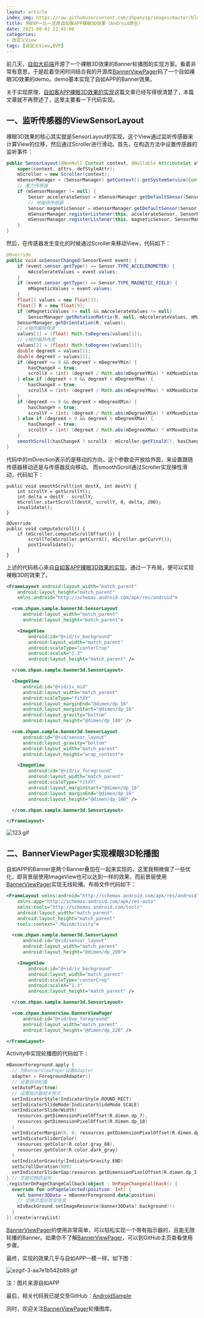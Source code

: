 ```yaml
---
layout: article
index_img: https://raw.githubusercontent.com/zhpanvip/images/master/blog/img/jvm_memory.png
title: 用BVP一比一还原自如客APP裸眼3D效果（Android原生）
date: 2021-08-02 22:45:08
categories:
- 自定义View
tags: [自定义View,BVP]
---
```



前几天，[自如大前端](https://juejin.cn/post/6989227733410644005)开源了一个裸眼3D效果的Banner轮播图的实现方案。看着非常有意思，于是趁着空闲时间结合我的开源库[BannerViewPager](https://github.com/zhpanvip/BannerViewPager)码了一个自如裸眼3D效果的demo。demo基本实现了自如APP的Banner效果。


关于实现原理，[自如客APP裸眼3D效果的实现](https://juejin.cn/post/6989227733410644005)这篇文章已经写得很清楚了，本篇文章就不再赘述了，这里主要看一下代码实现。

## 一、监听传感器的ViewSensorLayout

裸眼3D效果的核心其实就是SensorLayout的实现，这个View通过监听传感器来计算View的位移，然后通过Scroller进行滑动。首先，在构造方法中设置传感器的监听事件：

```java
public SensorLayout(@NonNull Context context, @Nullable AttributeSet attrs, int defStyleAttr) {
    super(context, attrs, defStyleAttr);
    mScroller = new Scroller(context);
    mSensorManager = (SensorManager) getContext().getSystemService(Context.SENSOR_SERVICE);
    // 重力传感器
    if (mSensorManager != null) {
        Sensor accelerateSensor = mSensorManager.getDefaultSensor(Sensor.TYPE_ACCELEROMETER);
        // 地磁场传感器
        Sensor magneticSensor = mSensorManager.getDefaultSensor(Sensor.TYPE_MAGNETIC_FIELD);
        mSensorManager.registerListener(this, accelerateSensor, SensorManager.SENSOR_DELAY_GAME);
        mSensorManager.registerListener(this, magneticSensor, SensorManager.SENSOR_DELAY_GAME);
    }
}
```

然后，在传感器发生变化的时候通过Scroller来移动View，代码如下：

```java
@Override
public void onSensorChanged(SensorEvent event) {
    if (event.sensor.getType() == Sensor.TYPE_ACCELEROMETER) {
        mAccelerateValues = event.values;
    }
    if (event.sensor.getType() == Sensor.TYPE_MAGNETIC_FIELD) {
        mMagneticValues = event.values;
    }
    float[] values = new float[3];
    float[] R = new float[9];
    if (mMagneticValues != null && mAccelerateValues != null)
        SensorManager.getRotationMatrix(R, null, mAccelerateValues, mMagneticValues);
    SensorManager.getOrientation(R, values);
    // x轴的偏转角度
    values[1] = (float) Math.toDegrees(values[1]);
    // y轴的偏转角度
    values[2] = (float) Math.toDegrees(values[2]);
    double degreeX = values[1];
    double degreeY = values[2];
    if (degreeY <= 0 && degreeY > mDegreeYMin) {
        hasChangeX = true;
        scrollX = (int) (degreeY / Math.abs(mDegreeYMin) * mXMoveDistance * mDirection);
    } else if (degreeY > 0 && degreeY < mDegreeYMax) {
        hasChangeX = true;
        scrollX = (int) (degreeY / Math.abs(mDegreeYMax) * mXMoveDistance * mDirection);
    }
    if (degreeX <= 0 && degreeX > mDegreeXMin) {
        hasChangeY = true;
        scrollY = (int) (degreeX / Math.abs(mDegreeXMin) * mYMoveDistance * mDirection);
    } else if (degreeX > 0 && degreeX < mDegreeXMax) {
        hasChangeY = true;
        scrollY = (int) (degreeX / Math.abs(mDegreeXMax) * mYMoveDistance * mDirection);
    }
    smoothScroll(hasChangeX ? scrollX : mScroller.getFinalX(), hasChangeY ? scrollY : mScroller.getFinalY());
}
```
代码中的mDirection表示的是移动的方向，这个参数会开放给外面，来设置跟随传感器移动还是与传感器反向移动。
而smoothScroll通过Scroller实现弹性滑动，代码如下：

```
public void smoothScroll(int destX, int destY) {
    int scrollY = getScrollY();
    int delta = destY - scrollY;
    mScroller.startScroll(destX, scrollY, 0, delta, 200);
    invalidate();
}

@Override
public void computeScroll() {
    if (mScroller.computeScrollOffset()) {
        scrollTo(mScroller.getCurrX(), mScroller.getCurrY());
        postInvalidate();
    }
}
```
上述的代码核心来自[自如客APP裸眼3D效果的实现](https://juejin.cn/post/6989227733410644005)。通过一下布局，便可以实现裸眼3D的效果了。

```xml
<FrameLayout android:layout_width="match_parent"
    android:layout_height="match_parent"
    xmlns:android="http://schemas.android.com/apk/res/android">

  <com.zhpan.sample.banner3d.SensorLayout
      android:layout_width="match_parent"
      android:layout_height="match_parent">

    <ImageView
        android:id="@+id/iv_background"
        android:layout_width="match_parent"
        android:scaleType="centerCrop"
        android:scaleX="1.3"
        android:layout_height="match_parent" />

  </com.zhpan.sample.banner3d.SensorLayout>

  <ImageView
      android:id="@+id/iv_mid"
      android:layout_width="match_parent"
      android:scaleType="fitXY"
      android:layout_marginEnd="@dimen/dp_16"
      android:layout_marginStart="@dimen/dp_16"
      android:layout_gravity="bottom"
      android:layout_height="@dimen/dp_100" />

  <com.zhpan.sample.banner3d.SensorLayout
      android:id="@+id/sensor_layout"
      android:layout_gravity="bottom"
      android:layout_width="match_parent"
      android:layout_height="wrap_content">

    <ImageView
        android:id="@+id/iv_foreground"
        android:layout_width="match_parent"
        android:scaleType="fitXY"
        android:layout_marginStart="@dimen/dp_16"
        android:layout_marginEnd="@dimen/dp_16"
        android:layout_height="@dimen/dp_100" />

  </com.zhpan.sample.banner3d.SensorLayout>

</FrameLayout>
```

![123.gif](https://raw.githubusercontent.com/zhpanvip/images/master/project/article/4601.gif)

## 二、BannerViewPager实现裸眼3D轮播图

自如APP的Banner是两个Banner叠加在一起来实现的。这里我稍微做了一些优化，即背景层使用ImageView也可以达到一样的效果，而前景层使用[BannerViewPager](https://github.com/zhpanvip/BannerViewPager)实现无线轮播。布局文件代码如下：

```xml
<FrameLayout xmlns:android="http://schemas.android.com/apk/res/android"
    xmlns:app="http://schemas.android.com/apk/res-auto"
    xmlns:tools="http://schemas.android.com/tools"
    android:layout_width="match_parent"
    android:layout_height="match_parent"
    tools:context=".MainActivity">

  <com.zhpan.sample.banner3d.SensorLayout
      android:id="@+id/sensor_layout"
      android:layout_width="match_parent"
      android:layout_height="@dimen/dp_200">

    <ImageView
        android:id="@+id/iv_background"
        android:layout_width="match_parent"
        android:scaleType="centerCrop"
        android:scaleX="1.3"
        android:layout_height="match_parent" />

  </com.zhpan.sample.banner3d.SensorLayout>

  <com.zhpan.bannerview.BannerViewPager
      android:id="@+id/bvp_foreground"
      android:layout_width="match_parent"
      android:layout_height="@dimen/dp_220" />

</FrameLayout>
```
Activity中实现轮播图的代码如下：

```kotlin
mBannerForeground.apply {
  // 为BannerViewPager设置Adapter
  adapter = ForegroundAdapter()
  // 设置自动轮播
  setAutoPlay(true)
  // 设置指示器相关样式
  setIndicatorStyle(IndicatorStyle.ROUND_RECT)
  setIndicatorSlideMode(IndicatorSlideMode.SCALE)
  setIndicatorSliderWidth(
    resources.getDimensionPixelOffset(R.dimen.dp_7),
    resources.getDimensionPixelOffset(R.dimen.dp_10)
  )
  setIndicatorMargin(0, 0, resources.getDimensionPixelOffset(R.dimen.dp_16), 0)
  setIndicatorSliderColor(
    resources.getColor(R.color.gray_88),
    resources.getColor(R.color.dark_gray)
  )
  setIndicatorGravity(IndicatorGravity.END)
  setScrollDuration(800)
  setIndicatorSliderGap(resources.getDimensionPixelOffset(R.dimen.dp_3))
} // 页面切换的监听
.registerOnPageChangeCallback(object : OnPageChangeCallback() {
  override fun onPageSelected(position: Int) {
    val banner3DData = mBannerForeground.data[position]
    // 切换页面后改变背景
    mIvBackGround.setImageResource(banner3DData?.background!!)
  }
}).create(arrayList)
```
[BannerViewPager](https://github.com/zhpanvip/BannerViewPager)的使用非常简单，可以轻松实现一个带有指示器的，且能无限轮播的Banner。如果你不了解[BannerViewPager](https://github.com/zhpanvip/BannerViewPager)，可以到GitHub主页查看使用步骤。

最终，实现的效果几乎与自如APP一模一样。如下图：


![ezgif-3-aa7e1b542b89.gif](https://raw.githubusercontent.com/zhpanvip/images/master/project/article/4602.gif)

注：图片来源自如APP


最后，相关代码我已提交至GitHub：[AndroidSample](https://github.com/zhpanvip/AndroidSample/tree/master/app/src/main/java/com/zhpan/sample/banner3d)

同时，欢迎关注[BannerViewPager](https://github.com/zhpanvip/BannerViewPager)轮播图库。


